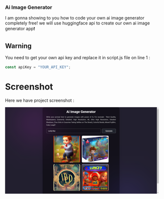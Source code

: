### Ai Image Generator
I am gonna showing to you how to code your own ai image generator completely free! we will use huggingface api to create our own ai image generator app❗️

## Warning
You need to get your own api key and replace it in script.js file on line 1 :

```javascript
const apiKey = "YOUR_API_KEY";
```


# Screenshot
Here we have project screenshot :

![screenshot](result.png)
